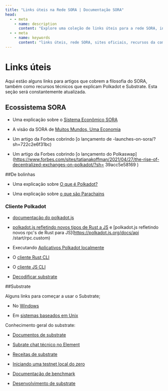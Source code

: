 ```yaml
---
title: "Links úteis na Rede SORA | Documentação SORA"
head:
  - - meta
    - name: description
      content: "Explore uma coleção de links úteis para a rede SORA, incluindo sites liderados pela comunidade, recursos da comunidade, ferramentas para desenvolvedores e muito mais. Acesse recursos importantes e mantenha-se conectado à comunidade SORA aproveitando esses links selecionados que fornecem informações e suporte valiosos para participantes do ecossistema SORA."
  - - meta
    - name: keywords
      content: "links úteis, rede SORA, sites oficiais, recursos da comunidade, ferramentas para desenvolvedores, comunidade SORA"
---
```


# Links úteis

Aqui estão alguns links para artigos que cobrem a filosofia do SORA, também
como recursos técnicos que explicam Polkadot e Substrate.
Esta seção será constantemente atualizada.

## Ecossistema SORA

- Uma explicação sobre o [Sistema Econômico SORA](https://medium.com/sora-xor/sora-the-new-economic-order-3ec3f0327e5a)

- A visão da SORA de [Muitos Mundos, Uma Economia](https://medium.com/sora-xor/many-worlds-one-economy-1ce709d4fb42)

- Um artigo da Forbes cobrindo [o lançamento de -launches-on-sora/?sh=722c2e6f31bc)

- Um artigo da Forbes cobrindo [o lançamento do Polkaswap](https://www.forbes.com/sites/tatianakoffman/2021/04/27/the-rise-of-decentralized-exchanges-on-polkadot/?sh= 39acc5e58169 )

##De bolinhas

- Uma explicação sobre [O que é Polkadot?](https://wiki.polkadot.network/docs/getting-started)

- Uma explicação sobre [o que são Parachains](https://wiki.polkadot.network/docs/learn-parachains)

### Cliente Polkadot

- [documentação do polkadot.js](https://polkadot.js.org/docs/)

- [polkadot.js refletindo novos tipos de Rust a
 JS](https://polkadot.js.org/docs/api/start/types.extend) e [polkadot.js refletindo novos rpc's de Rust para JS](https://polkadot.js.org/docs/api /start/rpc.custom)

- Executando [Aplicativos Polkadot localmente](https://github.com/polkadot-js/apps)

- O [cliente Rust CLI](https://github.com/paritytech/substrate-subxt)

- O [cliente JS CLI](https://github.com/paritytech/substrate-cli-tools)

- [Decodificar substrate](https://github.com/paritytech/desub)

##Substrate

Alguns links para começar a usar o Substrate;

- No [Windows](https://substrate.dev/docs/en/knowledgebase/getting-started/windows-users)

- Em [sistemas baseados em Unix](https://substrate.dev/docs/en/knowledgebase/getting-started/#manual-installation)

Conhecimento geral do substrate:

- [Documentos de substrate](https://substrate.dev/docs/en/)

- [Subrate chat técnico no Element](https://app.element.io/#/room/#substrate-technical:matrix.org)

- [Receitas de substrate](https://substrate.dev/recipes/)

- [Iniciando uma testnet local do zero](https://substrate.dev/cumulus-workshop/#/)

- [Documentação de benchmark](https://www.shawntabrizi.com/substrate-graph-benchmarks/docs/#/)

- [Desenvolvimento de substrate](https://substrate.dev/recipes/runtime-printing.html#printing-from-the-runtime)